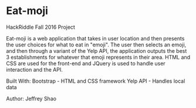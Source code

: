 # Eat-moji
HackRiddle Fall 2016 Project

Eat-moji is a web application that takes in user location and then presents the user choices for what to eat in "emoji".
The user then selects an emoji, and then through a variant of the Yelp API, the application outputs the best 3 establishments
for whatever that emoji represents in their area. HTML and CSS are used for the front-end and JQuery is used to handle user interaction and the API.

Built With:
Bootstrap - HTML and CSS framework
Yelp API - Handles local data

Author:
Jeffrey Shao
